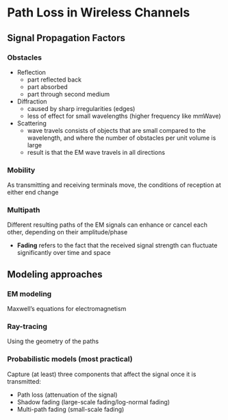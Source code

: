 # Path Loss in Wireless Channels

## Signal Propagation Factors

### Obstacles
- Reflection
    - part reflected back
    - part absorbed
    - part through second medium
- Diffraction
    - caused by sharp irregularities (edges)
    - less of effect for small wavelengths (higher frequency like mmWave)
- Scattering
    - wave travels consists of objects that are small compared to the wavelength, and where the number of obstacles per unit volume is large 
    - result is that the EM wave travels in all directions

### Mobility

As transmitting and receiving terminals move, the conditions of reception at either end change

### Multipath

Different resulting paths of the EM signals can enhance or cancel each other, depending on their amplitude/phase
- **Fading** refers to the fact that the received signal strength can fluctuate significantly over time and space

## Modeling approaches

### EM modeling

Maxwell’s equations for electromagnetism

### Ray-tracing

Using the geometry of the paths

### Probabilistic models (most practical)

Capture (at least) three components that affect the signal once it is transmitted:
- Path loss (attenuation of the signal)
- Shadow fading (large-scale fading/log-normal fading)
- Multi-path fading (small-scale fading)